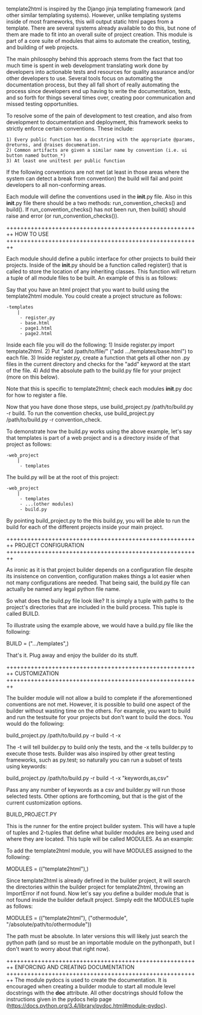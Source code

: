 template2html is inspired by the Django jinja templating framework (and other similar templating systems). However, 
unlike templating systems inside of most frameworks, this will output static html pages from a template. There are several
systems already available to do this, but none of them are made to fit into an overall suite of project creation. This
module is part of a core suite of modules that aims to automate the creation, testing, and building of web projects.

The main philosophy behind this approach stems from the fact that too much time is spent in web development translating
work done by developers into actionable tests and resources for quality assurance and/or other developers to use. Several
tools focus on automating the documentation process, but they all fall short of really automating the process since
developers end up having to write the documentation, tests, and so forth for things several times over, creating poor
communication and missed testing opportunities.

To resolve some of the pain of development to test creation, and also from development to documentation and deployment,
this framework seeks to strictly enforce certain conventions. These include:

	1) Every public function has a docstring with the appropriate @params, @returns, and @raises documenation.
	2) Common artifacts are given a similar name by convention (i.e. ui button named button_*)
	3) At least one unittest per public function
	
If the following conventions are not met (at least in those areas where the system can detect a break from convention) the
build will fail and point developers to all non-conforming areas.

Each module will define the conventions used in the __init__.py file. Also in this __init__.py file there should be a
two methods: run_convention_checks() and build(). If run_convention_checks() has not been run, then build() should raise
and error (or run_convention_checks()).

++++++++++++++++++++++++++++++++++++++++++++++++++++++++
HOW TO USE
++++++++++++++++++++++++++++++++++++++++++++++++++++++++

Each module should define a public interface for other projects to build their projects. Inside of the __init__.py should
be a function called register() that is called to store the location of any inheriting classes. This function will return
a tuple of all module files to be built. An example of this is as follows:

Say that you have an html project that you want to build using the template2html module. You could create a project structure
as follows:

	-templates
		|
		 - register.py
		 - base.html
		 - page1.html
		 - page2.html
		
Inside each file you will do the following:
	1) Inside register.py import template2html.
	2) Put "add /path/to/file/" ("add .../templates/base.html") to each file.
	3) Inside register.py, create a function that gets all other non .py files in the current directory and checks for the "add"
	   keyword at the start of the file.
	4) Add the absolute path to the build.py file for your project (more on this below).

Note that this is specific to template2html; check each modules __init__.py doc for how to register a file.

Now that you have done those steps, use build_project.py /path/to/build.py -r build. To run the convention checks, use build_project.py /path/to/build.py -r convention_check.

To demonstrate how the build.py works using the above example, let's say that templates is part of a web project and is a directory
inside of that project as follows:

	-web_project
		|
		 - templates
		 
The build.py will be at the root of this project:

	-web_project
		|
		 - templates
		 - ...(other modules)
		 - build.py
		 
By pointing build_project.py to the this build.py, you will be able to run the build for each of the different projects
inside your main project.

++++++++++++++++++++++++++++++++++++++++++++++++++++++++
PROJECT CONFIGURATION
++++++++++++++++++++++++++++++++++++++++++++++++++++++++

As ironic as it is that project builder depends on a configuration file despite its insistence on convention, configuration
makes things a lot easier when not many configurations are needed. That being said, the build.py file can actually be
named any legal python file name.

So what does the build.py file look like? It is simply a tuple with paths to the project's directories that are
included in the build process. This tuple is called BUILD.

To illustrate using the example above, we would have a build.py file like the following:

BUILD = (".../templates",)

That's it. Plug away and enjoy the builder do its stuff.

++++++++++++++++++++++++++++++++++++++++++++++++++++++++
CUSTOMIZATION
++++++++++++++++++++++++++++++++++++++++++++++++++++++++

The builder module will not allow a build to complete if the aforementioned conventions are not met. However, it is possible
to build one aspect of the builder without wasting time on the others. For example, you want to build and run the testsuite
for your projects but don't want to build the docs. You would do the following:

build_project.py /path/to/build.py -r build -t -x

The -t will tell builder.py to build only the tests, and the -x tells builder.py to execute those tests. Builder was also
inspired by other great testing frameworks, such as py.test; so naturally you can run a subset of tests using keywords:

build_project.py /path/to/build.py -r build -t -x "keywords,as,csv"

Pass any any number of keywords as a csv and builder.py will run those selected tests. Other options are forthcoming, but
that is the gist of the current customization options.

BUILD_PROJECT.PY

This is the runner for the entire project builder system. This will have a tuple of tuples and 2-tuples that define
what builder modules are being used and where they are located. This tuple will be called MODULES. As an example:

To add the template2html module, you will have MODULES assigned to the following:

MODULES = (("template2html"),)

Since template2html is already defined in the builder project, it will search the directories within the builder project
for template2html, throwing an ImportError if not found. Now let's say you define a builder module that is not found inside
the builder default project. Simply edit the MODULES tuple as follows:

MODULES = (("template2html"), ("othermodule", "/absolute/path/to/othermodule"))

The path must be absolute. In later versions this will likely just search the python path (and so must be an importable
module on the pythonpath, but I don't want to worry about that right now).

++++++++++++++++++++++++++++++++++++++++++++++++++++++++
ENFORCING AND CREATING DOCUMENTATION
++++++++++++++++++++++++++++++++++++++++++++++++++++++++
The module pydocs is used to create the documentation. It is encouraged when creating a builder module to start
all module level docstrings with the __doc__ attribute. All other docstrings should follow the instructions given in the
pydocs help page (https://docs.python.org/3.4/library/pydoc.html#module-pydoc).